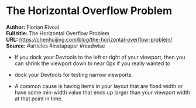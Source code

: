# The Horizontal Overflow Problem

**Author:** Florian Rivoal  
**Full title:** The Horizontal Overflow Problem  
**URL:** https://chenhuijing.com/blog/the-horizontal-overflow-problem/  
**Source:** #articles #instapaper #readwise

- If you dock your Devtools to the left or right of your viewport, then you can shrink the viewport down to near 0px if you really wanted to 
   
- dock your Devtools for testing narrow viewports. 
   
- A common cause is having items in your layout that are fixed width or have some min-width value that ends up larger than your viewport width at that point in time. 
   
